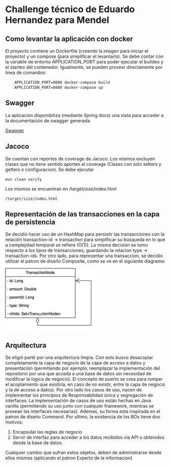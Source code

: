 
# Challenge técnico de Eduardo Hernandez para Mendel  
  
 ## Como levantar la aplicación con docker
El proyecto contiene un Dockerfile (creando la imagen para iniciar el proyecto) y un compose (para simplificar el levantarlo). 
Se debe contar con la variable de entorno APPLICATION_PORT para poder ejecutar el buildeo y el starteo del contenedor. Igualmente, se pueden proveer directamente por linea de comandos:
```
	APPLICATION_PORT=8080 docker-compose build
	APPLICATION_PORT=8080 docker-compose up
```

## Swagger  
La aplicación disponibiliza (mediante Spring docs) una vista para acceder a la documentación de swagger generada.

[Swagger](http://localhost:{APPLICATION_PORT}/swagger-ui.html)

## Jacoco
Se cuentan con reportes de coverage de Jacoco. Los mismos excluyen clases que no tiene sentido aporten al coverage (Clases con solo setters y getters o configuracion). Se debe ejecutar 

```
mvn clean verify
```

Los mismos se encuentran en /target/size/index.html

```
/target/size/index.html
```

## Representación de las transacciones en la capa de persistencia
Se decidió hacer uso de un HashMap para persistir las transacciones con la relación transaction-id -> transaction para simplificar su búsqueda en lo que a complejidad temporal se refiere (O(1)).
La misma decisión se tomo respecto a los tipos de transacciones, guardando la relacion type -> transaction-ids.
Por otro lado, para representar una transaccion, se decidio utilizar el patron de diseño Composite, como se ve en el siguiente diagrama:

![transactionNode](https://github.com/hernandezed/mendel-exam/blob/master/docs/transactionNode.png)

## Arquitectura
Se eligió partir por una arquitectura limpia. Con esto busco desacoplar completamente la capa de negocio de la capa de acceso a datos y presentación (permitiendo por ejemplo, reemplazar la implementación del  repositorio por una que acceda a una base de datos sin necesidad de modificar la lógica de negocio). 
El concepto de puerto se crea para romper el acoplamiento que existiria, en caso de no existir, entre la capa de negocio y la de acceso a datos).
Por otro lado los casos de uso, nacen de implementar los principios de Responsabilidad única y segregación de interfaces. La implementación de casos de uso están hechas en Java vanilla (permitiendo su uso junto con cualquier framework, mientras se provean las interfaces necesarias). Ademas, su forma esta inspirada en el patron de diseño Command.
Por ultimo, la existencia de los BOs tiene dos motivos:
1. Encapsular las reglas de negocio
2. Servir de interfaz para acceder a los datos recibidos via API o obtenidos desde la base de datos.

Cualquier cambio que sufran estos objetos, deben de administrarse desde ellos mismos (aplicando el patron Experto de la informacion)


 
